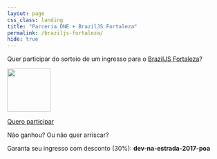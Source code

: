 ```yaml
---
layout: page
css_class: landing
title: "Parceria DNE + BrazilJS Fortaleza"
permalink: /braziljs-fortaleza/
hide: true
---
```


Quer participar do sorteio de um ingresso para o [BrazilJS Fortaleza](https://braziljs.org/conf/)?

<a href="https://devnaestrada.typeform.com/to/iwiUbl">
  <img style="width: 100px" src="https://braziljs.org/wp-content/themes/braziljs/assets/img/logos/braziljs-00508dcfc4.svg" />
</a>

<a href="https://devnaestrada.typeform.com/to/iwiUbl" class="btn">Quero participar</a>

Não ganhou? Ou não quer arriscar?

Garanta seu ingresso com desconto (30%): **dev-na-estrada-2017-poa**
